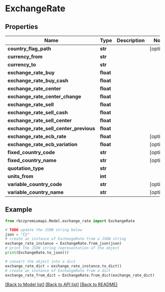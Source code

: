 # ExchangeRate


## Properties

Name | Type | Description | Notes
------------ | ------------- | ------------- | -------------
**country_flag_path** | **str** |  | [optional] 
**currency_from** | **str** |  | 
**currency_to** | **str** |  | 
**exchange_rate_buy** | **float** |  | 
**exchange_rate_buy_cash** | **float** |  | 
**exchange_rate_center** | **float** |  | 
**exchange_rate_center_change** | **float** |  | 
**exchange_rate_sell** | **float** |  | 
**exchange_rate_sell_cash** | **float** |  | 
**exchange_rate_sell_center** | **float** |  | 
**exchange_rate_sell_center_previous** | **float** |  | 
**exchange_rate_ecb_rate** | **float** |  | [optional] 
**exchange_rate_ecb_variation** | **float** |  | [optional] 
**fixed_country_code** | **str** |  | [optional] 
**fixed_country_name** | **str** |  | [optional] 
**quotation_type** | **str** |  | 
**units_from** | **int** |  | 
**variable_country_code** | **str** |  | [optional] 
**variable_country_name** | **str** |  | [optional] 

## Example

```python
from rbczpremiumapi.Model.exchange_rate import ExchangeRate

# TODO update the JSON string below
json = "{}"
# create an instance of ExchangeRate from a JSON string
exchange_rate_instance = ExchangeRate.from_json(json)
# print the JSON string representation of the object
print(ExchangeRate.to_json())

# convert the object into a dict
exchange_rate_dict = exchange_rate_instance.to_dict()
# create an instance of ExchangeRate from a dict
exchange_rate_from_dict = ExchangeRate.from_dict(exchange_rate_dict)
```
[[Back to Model list]](../README.md#documentation-for-models) [[Back to API list]](../README.md#documentation-for-api-endpoints) [[Back to README]](../README.md)


